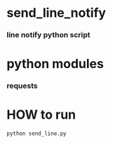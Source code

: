 # send_line_notify
### line notify python script

# python modules
### requests

# HOW to run
```
python send_line.py
```

